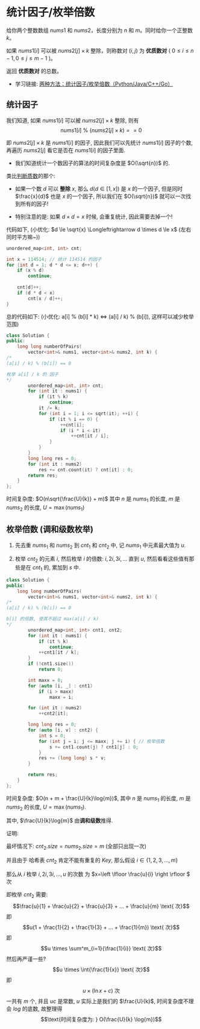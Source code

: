 # 统计因子/枚举倍数
给你两个整数数组 $nums1$ 和 $nums2$，长度分别为 $n$ 和 $m$。同时给你一个正整数 $k$。

如果 $nums1[i]$ 可以被 $nums2[j] \times k$ 整除，则称数对 $(i, j)$ 为 **优质数对** ( $0 \le i \le n - 1, 0 \le j \le m - 1$ )。

返回 **优质数对** 的总数。

- 学习链接: [两种方法：统计因子/枚举倍数（Python/Java/C++/Go）](https://leetcode.cn/problems/find-the-number-of-good-pairs-ii/solutions/2790631/tong-ji-yin-zi-ge-shu-pythonjavacgo-by-e-bl3o)

## 统计因子
我们知道, 如果 $nums1[i]$ 可以被 $nums2[j] \times k$ 整除, 则有 $$nums1[i] \ \% \ (nums2[j] \times k) == 0$$

即 $nums2[j] \times k$ 是 $nums1[i]$ 的因子, 因此我们可以先统计 $nums1[i]$ 因子的个数, 再遍历 $nums2[j]$ 看它是否在 $nums1[i]$ 的因子里面.

- 我们知道统计一个数因子的算法的时间复杂度是 $O(\sqrt{n})$ 的.

类比[判断质数](../../002-质数/001-判断质数/index.md)的那个: 

- 如果一个数 $d$ 可以 **整除** $x$, 那么 $d (d \in [1, x])$ 是 $x$ 的一个因子, 但是同时 $\frac{x}{d}$ 也是 $x$ 的一个因子, 所以我们在 $O(\sqrt{n})$ 就可以一次找到所有的因子!

- 特别注意的是: 如果 $d \times d = x$ 时候, 会重复统计, 因此需要去掉一个!

代码如下, (小优化: $d \le \sqrt{x} \Longleftrightarrow d \times d \le x$ (左右同时平方嘛~))
```C++
unordered_map<int, int> cnt;

int x = 114514; // 统计 114514 的因子
for (int d = 1; d * d <= x; d++) {
    if (x % d)
        continue;
    
    cnt[d]++;
    if (d * d < x)
        cnt[x / d]++;
}
```

总的代码如下: (小优化: a[i] % (b[i] * k) <=> (a[i] / k) % (b[i]), 这样可以减少枚举范围)

```C++
class Solution {
public:
    long long numberOfPairs(
        vector<int>& nums1, vector<int>& nums2, int k) {
/*
(a[i] / k) % (b[i]) == 0

枚举 a[i] / k 的 因子
*/
        unordered_map<int, int> cnt;
        for (int it : nums1) {
            if (it % k)
                continue;
            it /= k;
            for (int i = 1; i <= sqrt(it); ++i) {
                if (it % i == 0) {
                    ++cnt[i];
                    if (i * i < it)
                        ++cnt[it / i];
                }
            }
        }
        long long res = 0;
        for (int it : nums2)
            res += cnt.count(it) ? cnt[it] : 0;
        return res;
    }
};
```

时间复杂度: $O(n\sqrt{\frac{U}{k}} + m)$ 其中 $n$ 是 $nums_1$ 的长度, $m$ 是 $nums_2$ 的长度, $U = \max(nums_1)$ 

## 枚举倍数 (调和级数枚举)

1. 先去重 $nums_1$ 和 $nums_2$ 到 $cnt_1$ 和 $cnt_2$ 中, 记 $nums_1$ 中元素最大值为 $u$.

2. 枚举 $cnt_2$ 的元素 $i$, 然后枚举 $i$ 的倍数: $i, 2i, 3i, ...$ 直到 $u$, 然后看看这些值有那些是在 $cnt_1$ 的, 累加到 $s$ 中.

```C++
class Solution {
public:
    long long numberOfPairs(
        vector<int>& nums1, vector<int>& nums2, int k) {
/*
(a[i] / k) % (b[i]) == 0

b[i] 的倍数, 使其不超过 max(a[i] / k)
*/
        unordered_map<int, int> cnt1, cnt2;
        for (int it : nums1) {
            if (it % k)
                continue;
            ++cnt1[it / k];
        }
        if (!cnt1.size())
            return 0;

        int maxx = 0;
        for (auto [i, _] : cnt1)
            if (i > maxx)
                maxx = i;

        for (int it : nums2)
            ++cnt2[it];

        long long res = 0;
        for (auto [i, v] : cnt2) {
            int s = 0;
            for (int j = i; j <= maxx; j += i) { // 枚举倍数
                s += cnt1.count(j) ? cnt1[j] : 0;
            }
            res += (long long) s * v;
        }

        return res;
    }
};
```

时间复杂度: $O(n + m + \frac{U}{k}\log{m})$, 其中 $n$ 是 $nums_1$ 的长度, $m$ 是 $nums_2$ 的长度, $U = \max(nums_1)$.

其中, $\frac{U}{k}\log{m}$ 由**调和级数**推得.

证明:

最坏情况下: $cnt_2.size = nums_2.size = m$ (全部只出现一次)

并且由于 哈希表 $cnt_2$ 肯定不能有重复的 $Key$, 那么假设 $i \in \{1, 2, 3, ..., m\}$

那么从 $i$ 枚举 $i, 2i, 3i, ..., u$ 的次数 为 $x=\left \lfloor \frac{u}{i} \right \rfloor $ 次

即枚举 $cnt_2$ 需要: $$\frac{u}{1} + \frac{u}{2} + \frac{u}{3} + ... + \frac{u}{m} \text{ 次}$$ 即 $$u(1 + \frac{1}{2} + \frac{1}{3} + ... + \frac{1}{m}) \text{ 次}$$ 即 $$u \times \sum^m_{i=1}{\frac{1}{i}} \text{ 次}$$ 然后再严谨一些? $$u \times \int{\frac{1}{x}} \text{ 次}$$ 即 $$u \times (\ln{x} + c) \text{ 次}$$ 一共有 $m$ 个, 并且 $uc$ 是常数, $u$ 实际上是我们的 $\frac{U}{k}$, 时间复杂度不理会 $log$ 的底数, 故整理得 $$\text{时间复杂度为: } O(\frac{U}{k} \log{m})$$